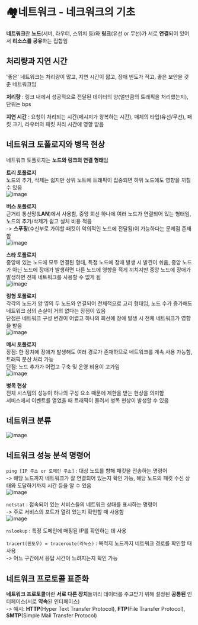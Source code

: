 # 🏘️네트워크 - 네크워크의 기초  
**네트워크**란 **노드**(서버, 라우터, 스위치 등)와 **링크**(유선 or 무선)가 서로 **연결**되어 있어서 **리소스를 공유**하는 집합임  
## 처리량과 지연 시간
'좋은' 네트워크는 처리량이 많고, 지연 시간이 짧고, 장애 빈도가 적고, 좋은 보안을 갖춘 네트워크임  

**처리량** : 링크 내에서 성공적으로 전달된 데이터의 양(얼만큼의 트래픽을 처리했는지), 단위는 bps  

**지연 시간** : 요청이 처리되는 시간(메시지가 왕복하는 시간), 매체의 타입(유선/무선), 패킷 크기, 라우터의 패킷 처리 시간에 영향 받음  

## 네트워크 토폴로지와 병목 현상  
네트워크 토폴로지는 **노드와 링크의 연결 형태**임  

**트리 토폴로지**  
노드의 추가, 삭제는 쉽지만 상위 노트에 트래픽이 집중되면 하위 노드에도 영향을 끼칠 수 있음  
![image](https://github.com/shj718/CS-Study/assets/90256209/4d446231-393a-4d5a-bb35-1c0d1c5a028d)  


**버스 토폴로지**  
근거리 통신망(**LAN**)에서 사용함, 중앙 회선 하나에 여러 노드가 연결되어 있는 형태임, 노드의 추가/삭제가 쉽고 설치 비용 적음  
-> **스푸핑**(수신부로 가야할 패킷이 악의적인 노드에 전달됨)이 가능하다는 문제점 존재함  
![image](https://github.com/shj718/CS-Study/assets/90256209/d6052f50-6dfb-4ee1-bce7-440ef2fa3c06)  


**스타 토폴로지**  
중앙에 있는 노드에 모두 연결된 형태, 특정 노드에 장애 발생 시 발견이 쉬움, 중앙 노드가 아닌 노드에 장애가 발생하면 다른 노드에 영향을 적게 끼치지만 중앙 노드에 장애가 발생하면 전체 네트워크를 사용할 수 없게 됨  
![image](https://github.com/shj718/CS-Study/assets/90256209/a76df5b9-ccdc-41b3-8390-4784a8e49ff1)


**링형 토폴로지**  
각각의 노드가 양 옆의 두 노드와 연결되어 전체적으로 고리 형태임, 노드 수가 증가해도 네트워크 상의 손실이 거의 없다는 장점이 있음  
단점은 네트워크 구성 변경이 어렵고 하나의 회선에 장애 발생 시 전체 네트워크가 영향을 받음  
![image](https://github.com/shj718/CS-Study/assets/90256209/34342d3b-cc07-41cc-9d1e-d9b81ccb0d62)


**메시 토폴로지**  
장점: 한 장치에 장애가 발생해도 여러 경로가 존재하므로 네트워크를 계속 사용 가능함, 트래픽 분산 처리 가능  
단점: 노드 추가가 어렵고 구축 및 운영 비용이 고가임  
![image](https://github.com/shj718/CS-Study/assets/90256209/6759caf6-e022-4ff4-834d-8bdf5dc694f3)


**병목 현상**  
전체 시스템의 성능이 하나의 구성 요소 때문에 제한을 받는 현상을 의미함  
서비스에서 이벤트를 열었을 때 트래픽이 몰려서 병목 현상이 발생할 수 있음  

## 네트워크 분류  
![image](https://github.com/shj718/CS-Study/assets/90256209/ba46b544-f649-4c58-a086-f93ce2ba0c30)  

## 네트워크 성능 분석 명령어  
`ping [IP 주소 or 도메인 주소]` : 대상 노드를 향해 패킷을 전송하는 명령어  
-> 해당 노드까지 네트워크가 잘 연결되어 있는지 확인 가능, 해당 노드의 패킷 수신 상태와 도달하기까지 시간 등을 알 수 있음  
![image](https://github.com/shj718/CS-Study/assets/90256209/64dc8dce-dc2a-4fdf-88f6-6bc7567ff1fe)


`netstat` : 접속되어 있는 서비스들의 네트워크 상태를 표시하는 명령어  
-> 주로 서비스의 포트가 열려 있는지 확인할 때 사용함  
![image](https://github.com/shj718/CS-Study/assets/90256209/006c3bb5-9527-4a39-9f71-e7af6593be81)  

`nslookup` : 특정 도메인에 매핑된 IP를 확인하는 데 사용  

`tracert(윈도우) = traceroute(리눅스)` : 목적지 노드까지 네트워크 경로를 확인할 때 사용  
-> 어느 구간에서 응답 시간이 느려지는지 확인 가능  

## 네트워크 프로토콜 표준화  
**네트워크 프로토콜**이란 **서로 다른 장치**들끼리 데이터를 주고받기 위해 설정된 **공통된** 인터페이스(서로 **약속**된 인터페이스)  
-> 예시: **HTTP**(Hyper Text Transfer Protocol), **FTP**(File Transfer Protocol), **SMTP**(Simple Mail Transfer Protocol)  
